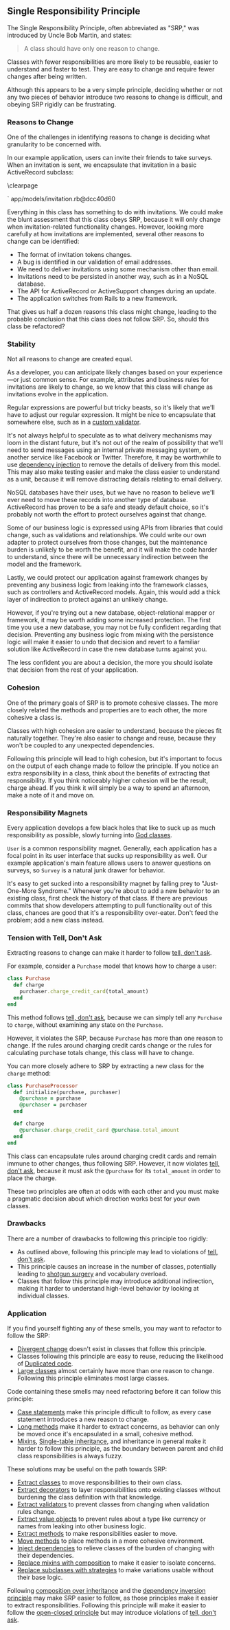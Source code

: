 ## Single Responsibility Principle

The Single Responsibility Principle, often abbreviated as "SRP," was introduced
by Uncle Bob Martin, and states:

> A class should have only one reason to change.

Classes with fewer responsibilities are more likely to be reusable, easier to
understand and faster to test. They are easy to change and require fewer
changes after being written.

Although this appears to be a very simple principle, deciding whether or not
any two pieces of behavior introduce two reasons to change is difficult, and
obeying SRP rigidly can be frustrating.

### Reasons to Change

One of the challenges in identifying reasons to change is deciding what granularity to be concerned with.

In our example application, users can invite their friends to take surveys. When
an invitation is sent, we encapsulate that invitation in a basic ActiveRecord
subclass:

\clearpage

` app/models/invitation.rb@dcc40d60

Everything in this class has something to do with invitations. We could make
the blunt assessment that this class obeys SRP, because it will only change when
invitation-related functionality changes. However, looking more carefully at how
invitations are implemented, several other reasons to change can be identified:

* The format of invitation tokens changes.
* A bug is identified in our validation of email addresses.
* We need to deliver invitations using some mechanism other than email.
* Invitations need to be persisted in another way, such as in a NoSQL database.
* The API for ActiveRecord or ActiveSupport changes during an update.
* The application switches from Rails to a new framework.

That gives us half a dozen reasons this class might change, leading to the
probable conclusion that this class does not follow SRP. So, should this class
be refactored?

### Stability

Not all reasons to change are created equal.

As a developer, you can anticipate likely changes based on your
experience&mdash;or just common sense. For example, attributes and business
rules for invitations are likely to change, so we know that this class will
change as invitations evolve in the application.

Regular expressions are powerful but tricky beasts, so it's likely that we'll
have to adjust our regular expression. It might be nice to encapsulate that
somewhere else, such as in a [custom validator](#extract-validator).

It's not always helpful to speculate as to what delivery mechanisms may loom in the
distant future, but it's not out of the realm of possibility that we'll need to
send messages using an internal private messaging system, or another service like
Facebook or Twitter. Therefore, it may be worthwhile to use [dependency
injection](#inject-dependencies) to remove the details of delivery from this
model. This may also make testing easier and make the class easier to understand
as a unit, because it will remove distracting details relating to email
delivery.

NoSQL databases have their uses, but we have no reason to believe we'll ever
need to move these records into another type of database. ActiveRecord has
proven to be a safe and steady default choice, so it's probably not worth the
effort to protect ourselves against that change.

Some of our business logic is expressed using APIs from libraries that could
change, such as validations and relationships. We could write our own adapter to
protect ourselves from those changes, but the maintenance burden is unlikely to
be worth the benefit, and it will make the code harder to understand, since there
will be unnecessary indirection between the model and the framework.

Lastly, we could protect our application against framework changes by preventing
any business logic from leaking into the framework classes, such as controllers
and ActiveRecord models. Again, this would add a thick layer of indirection to
protect against an unlikely change.

However, if you're trying out a new database, object-relational mapper or
framework, it may be worth adding some increased protection. The first time you
use a new database, you may not be fully confident regarding that decision. Preventing any
business logic from mixing with the persistence logic will make it easier to undo that decision and revert to a familiar solution like
ActiveRecord in case the new database turns against you.

The less confident you are about a decision, the more you should isolate that
decision from the rest of your application.

### Cohesion

One of the primary goals of SRP is to promote cohesive classes. The more closely
related the methods and properties are to each other, the more cohesive a class
is.

Classes with high cohesion are easier to understand, because the pieces fit
naturally together. They're also easier to change and reuse, because they won't
be coupled to any unexpected dependencies.

Following this principle will lead to high cohesion, but it's important to focus
on the output of each change made to follow the principle. If you notice an
extra responsibility in a class, think about the benefits of extracting that
responsibility. If you think noticeably higher cohesion will be the result,
charge ahead. If you think it will simply be a way to spend an afternoon, make a
note of it and move on.

### Responsibility Magnets

Every application develops a few black holes that like to suck up as much
responsibility as possible, slowly turning into [God classes](#god-class).

`User` is a common responsibility magnet. Generally, each application has a
focal point in its user interface that sucks up responsibility as well. Our
example application's main feature allows users to answer questions on surveys,
so `Survey` is a natural junk drawer for behavior.

It's easy to get sucked into a responsibility magnet by falling prey to
"Just-One-More Syndrome." Whenever you're about to add a new behavior to an
existing class, first check the history of that class. If there are previous
commits that show developers attempting to pull functionality out of this class,
chances are good that it's a responsibility over-eater. Don't feed the problem;
add a new class instead.

### Tension with Tell, Don't Ask

Extracting reasons to change can make it harder to follow [tell, don't
ask](#tell-dont-ask).

For example, consider a `Purchase` model that knows how to charge a user:

``` ruby
class Purchase
  def charge
    purchaser.charge_credit_card(total_amount)
  end
end
```

This method follows [tell, don't ask](#tell-dont-ask), because we can simply tell any `Purchase`
to `charge`, without examining any state on the `Purchase`.

However, it violates the SRP, because `Purchase` has
more than one reason to change. If the rules around charging credit cards change
or the rules for calculating purchase totals change, this class will have to
change.

You can more closely adhere to SRP by extracting a new class for the `charge`
method:

``` ruby
class PurchaseProcessor
  def initialize(purchase, purchaser)
    @purchase = purchase
    @purchaser = purchaser
  end

  def charge
    @purchaser.charge_credit_card @purchase.total_amount
  end
end
```

This class can encapsulate rules around charging credit cards and remain immune
to other changes, thus following SRP. However, it now violates [tell, don't ask](#tell-dont-ask),
because it must ask the `@purchase` for its `total_amount` in order to place the
charge.

These two principles are often at odds with each other and you must make a
pragmatic decision about which direction works best for your own classes.

### Drawbacks

There are a number of drawbacks to following this principle too rigidly:

* As outlined above, following this principle may lead to violations of [tell,
  don't ask](#tell-dont-ask).
* This principle causes an increase in the number of classes, potentially
  leading to [shotgun surgery](#shotgun-surgery) and vocabulary overload.
* Classes that follow this principle may introduce additional indirection,
  making it harder to understand high-level behavior by looking at individual
  classes.

### Application

If you find yourself fighting any of these smells, you may want to refactor to
follow the SRP:

* [Divergent change](#divergent-change) doesn't exist in classes that follow
  this principle.
* Classes following this principle are easy to reuse, reducing the likelihood of
  [Duplicated code](#duplicated-code).
* [Large classes](#large-class) almost certainly have more than one reason to
  change. Following this principle eliminates most large classes.

Code containing these smells may need refactoring before it can follow this
principle:

* [Case statements](#case-statement) make this principle difficult to follow, as
  every case statement introduces a new reason to change.
* [Long methods](#long-method) make it harder to extract concerns, as behavior
  can only be moved once it's encapsulated in a small, cohesive method.
* [Mixins](#mixin), [Single-table inheritance](#single-table-inheritance-sti),
  and inheritance in general make it harder to follow this principle, as the
  boundary between parent and child class responsibilities is always fuzzy.

These solutions may be useful on the path towards SRP:

* [Extract classes](#extract-class) to move responsibilities to their own class.
* [Extract decorators](#extract-decorator) to layer responsibilities onto
  existing classes without burdening the class definition with that knowledge.
* [Extract validators](#extract-validator) to prevent classes from changing when
  validation rules change.
* [Extract value objects](#extract-value-object) to prevent rules about a type
  like currency or names from leaking into other business logic.
* [Extract methods](#extract-method) to make responsibilities easier to move.
* [Move methods](#move-method) to place methods in a more cohesive environment.
* [Inject dependencies](#inject-dependencies) to relieve classes of the burden
  of changing with their dependencies.
* [Replace mixins with composition](#replace-mixin-with-composition) to make it
  easier to isolate concerns.
* [Replace subclasses with strategies](#replace-subclasses-with-strategies) to
  make variations usable without their base logic.

Following [composition over inheritance](#composition-over-inheritance) and the
[dependency inversion principle](#dependency-inversion-principle) may make SRP easier to follow, as those principles make it easier to extract
responsibilities. Following this principle will make it easier to follow the
[open-closed principle](#openclosed-principle) but may introduce violations of
[tell, don't ask](#tell-dont-ask).
